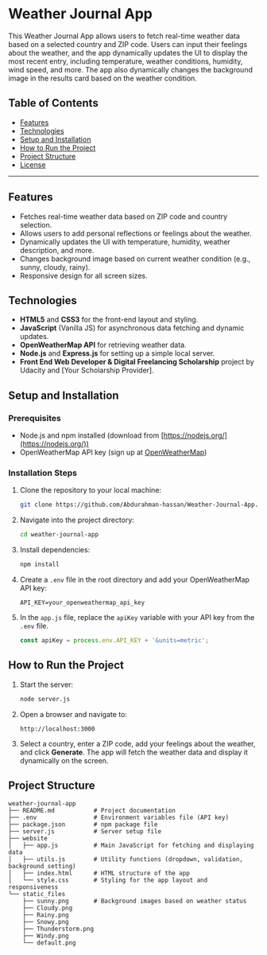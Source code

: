 # Weather Journal App

This Weather Journal App allows users to fetch real-time weather data based on a selected country and ZIP code. Users can input their feelings about the weather, and the app dynamically updates the UI to display the most recent entry, including temperature, weather conditions, humidity, wind speed, and more. The app also dynamically changes the background image in the results card based on the weather condition.

## Table of Contents

- [Features](#features)
- [Technologies](#technologies)
- [Setup and Installation](#setup-and-installation)
- [How to Run the Project](#how-to-run-the-project)
- [Project Structure](#project-structure)
- [License](#license)

---

## Features

- Fetches real-time weather data based on ZIP code and country selection.
- Allows users to add personal reflections or feelings about the weather.
- Dynamically updates the UI with temperature, humidity, weather description, and more.
- Changes background image based on current weather condition (e.g., sunny, cloudy, rainy).
- Responsive design for all screen sizes.

## Technologies

- **HTML5** and **CSS3** for the front-end layout and styling.
- **JavaScript** (Vanilla JS) for asynchronous data fetching and dynamic updates.
- **OpenWeatherMap API** for retrieving weather data.
- **Node.js** and **Express.js** for setting up a simple local server.
- **Front End Web Developer & Digital Freelancing Scholarship** project by Udacity and [Your Scholarship Provider].

## Setup and Installation

### Prerequisites

- Node.js and npm installed (download from [https://nodejs.org/](https://nodejs.org/))
- OpenWeatherMap API key (sign up at [OpenWeatherMap](https://home.openweathermap.org/users/sign_up))

### Installation Steps

1. Clone the repository to your local machine:

    ```bash
    git clone https://github.com/Abdurahman-hassan/Weather-Journal-App.git
    ```

2. Navigate into the project directory:

    ```bash
    cd weather-journal-app
    ```

3. Install dependencies:

    ```bash
    npm install
    ```

4. Create a `.env` file in the root directory and add your OpenWeatherMap API key:

    ```env
    API_KEY=your_openweathermap_api_key
    ```

5. In the `app.js` file, replace the `apiKey` variable with your API key from the `.env` file.

    ```javascript
    const apiKey = process.env.API_KEY + '&units=metric';
    ```

## How to Run the Project

1. Start the server:

    ```bash
    node server.js
    ```

2. Open a browser and navigate to:

    ```
    http://localhost:3000
    ```

3. Select a country, enter a ZIP code, add your feelings about the weather, and click **Generate**. The app will fetch the weather data and display it dynamically on the screen.

## Project Structure

```plaintext
weather-journal-app
├── README.md           # Project documentation
├── .env                # Environment variables file (API key)
├── package.json        # npm package file
├── server.js           # Server setup file
├── website
│   ├── app.js          # Main JavaScript for fetching and displaying data
│   ├── utils.js        # Utility functions (dropdown, validation, background setting)
│   ├── index.html      # HTML structure of the app
│   └── style.css       # Styling for the app layout and responsiveness
└── static_files
    ├── sunny.png       # Background images based on weather status
    ├── Cloudy.png
    ├── Rainy.png
    ├── Snowy.png
    ├── Thunderstorm.png
    ├── Windy.png
    └── default.png

